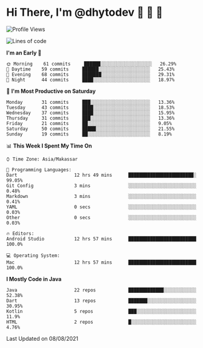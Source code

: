 # Hi There, I'm @dhytodev 👋 👋 👋

<!--
**DhytoDev/dhytodev** is a ✨ _special_ ✨ repository because its `README.md` (this file) appears on your GitHub profile.

Here are some ideas to get you started:

- 🔭 I’m currently working on ...
- 🌱 I’m currently learning ...
- 👯 I’m looking to collaborate on ...
- 🤔 I’m looking for help with ...
- 💬 Ask me about ...
- 📫 How to reach me: ...
- 😄 Pronouns: ...
- ⚡ Fun fact: ...
-->

<!--START_SECTION:waka-->
![Profile Views](http://img.shields.io/badge/Profile%20Views-11-blue)

![Lines of code](https://img.shields.io/badge/From%20Hello%20World%20I%27ve%20Written-278677%20lines%20of%20code-blue)

**I'm an Early 🐤** 

```text
🌞 Morning    61 commits     ██████░░░░░░░░░░░░░░░░░░░   26.29% 
🌆 Daytime    59 commits     ██████░░░░░░░░░░░░░░░░░░░   25.43% 
🌃 Evening    68 commits     ███████░░░░░░░░░░░░░░░░░░   29.31% 
🌙 Night      44 commits     ████░░░░░░░░░░░░░░░░░░░░░   18.97%

```
📅 **I'm Most Productive on Saturday** 

```text
Monday       31 commits     ███░░░░░░░░░░░░░░░░░░░░░░   13.36% 
Tuesday      43 commits     ████░░░░░░░░░░░░░░░░░░░░░   18.53% 
Wednesday    37 commits     ████░░░░░░░░░░░░░░░░░░░░░   15.95% 
Thursday     31 commits     ███░░░░░░░░░░░░░░░░░░░░░░   13.36% 
Friday       21 commits     ██░░░░░░░░░░░░░░░░░░░░░░░   9.05% 
Saturday     50 commits     █████░░░░░░░░░░░░░░░░░░░░   21.55% 
Sunday       19 commits     ██░░░░░░░░░░░░░░░░░░░░░░░   8.19%

```


📊 **This Week I Spent My Time On** 

```text
⌚︎ Time Zone: Asia/Makassar

💬 Programming Languages: 
Dart                     12 hrs 49 mins      ████████████████████████░   99.05% 
Git Config               3 mins              ░░░░░░░░░░░░░░░░░░░░░░░░░   0.48% 
Markdown                 3 mins              ░░░░░░░░░░░░░░░░░░░░░░░░░   0.41% 
YAML                     0 secs              ░░░░░░░░░░░░░░░░░░░░░░░░░   0.03% 
Other                    0 secs              ░░░░░░░░░░░░░░░░░░░░░░░░░   0.03%

🔥 Editors: 
Android Studio           12 hrs 57 mins      █████████████████████████   100.0%

💻 Operating System: 
Mac                      12 hrs 57 mins      █████████████████████████   100.0%

```

**I Mostly Code in Java** 

```text
Java                     22 repos            █████████████░░░░░░░░░░░░   52.38% 
Dart                     13 repos            ███████░░░░░░░░░░░░░░░░░░   30.95% 
Kotlin                   5 repos             ███░░░░░░░░░░░░░░░░░░░░░░   11.9% 
HTML                     2 repos             █░░░░░░░░░░░░░░░░░░░░░░░░   4.76%

```



 Last Updated on 08/08/2021
<!--END_SECTION:waka-->
